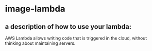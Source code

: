 # image-lambda 
## a description of how to use your lambda:  
AWS Lambda allows writing code that is triggered in the cloud, without thinking about maintaining servers.  
